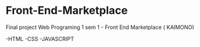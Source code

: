 # Front-End-Marketplace
Final project Web Programing 1 sem 1 - Front End Marketplace ( KAIMONO)

-HTML
-CSS
-JAVASCRIPT
